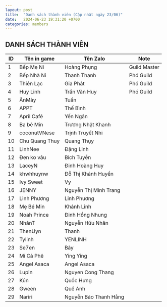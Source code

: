 ```yaml
---
layout: post
title:  "Danh sách thành viên (Cập nhật ngày 23/06)"
date:   2024-06-23 19:31:20 +0700
categories: members
---
```

## DANH SÁCH THÀNH VIÊN

| ID  | Tên in game  | Tên Zalo        | Note          |
|-----|--------------|-----------------|---------------|
| 1   | Bếp Mẹ Ni     | Hoàng Phụng     | Guild Master  |
| 2   | Bếp Nhà Ni    | Thanh Thanh     | Phó Guild     |
| 3   | Thiên Lạc     | Gia Phát        | Phó Guild     |
| 4   | Huy Linh      | Trần Văn Huy    | Phó Guild     |
| 5   | ĂnMày         | Tuấn            |               |
| 6   | APPT          | Thế Bình        |               |
| 7   | April Café    | Yến Ngân        |               |
| 8   | Ba bé Min     | Trương Nhật Khanh |             |
| 9   | coconutVNese  | Trịnh Truyết Nhi |              |
| 10  | Chu Quang Thuy | Quang Thụy      |               |
| 11  | LinhNee       | Đặng Linh       |               |
| 12  | Đen ko vâu    | Bích Tuyền      |               |
| 13  | LaceyN        | Đinh Hoàng Huy  |               |
| 14  | khwhhuynw      | Đỗ Thị Khánh Huyền |            |
| 15  | Ivy Sweet     | Vy              |               |
| 16  | JENNY         | Nguyễn Thị Minh Trang |         |
| 17  | Linh Phương   | Linh Phương     |               |
| 18  | Mẹ Bé Min     | Khánh Linh      |               |
| 19  | Noah Prince    | Đinh Hồng Nhung |               |
| 20  | NhânT         | Nguyễn Hữu Nhân |               |
| 21  | ThenUyn       | Thanh           |               |
| 22  | Tylinh        | YENLINH         |               |
| 23  | Se7en         | Bảy             |               |
| 24  | Mí Cà Phê     | Ying Ying       |               |
| 25  | Angel Asaca   | Angel Asaca     |               |
| 26  | Lupin         | Nguyen Cong Thang |             |
| 27  | Kún       | Quốc Hưng       |               |
| 28  | Gween         | Quế Anh         |               |
| 29  | Nariri        | Nguyễn Bảo Thanh Hằng         |               |
